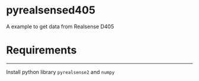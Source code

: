 # pyrealsensed405
A example to get data from Realsense D405

# Requirements
---
Install python library `pyrealsense2` and `numpy`
